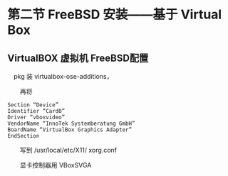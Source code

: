 # 第二节 FreeBSD 安装——基于 Virtual Box

## VirtualBOX 虚拟机 FreeBSD配置

　pkg 装 virtualbox-ose-additions，

　　再将

`Section “Device”`\
`Identifier “Card0”`\
`Driver “vboxvideo”`\
`VendorName “InnoTek Systemberatung GmbH”`\
`BoardName “VirtualBox Graphics Adapter”`\
`EndSection`

　　写到 /usr/local/etc/X11/ xorg.conf

　　显卡控制器用 VBoxSVGA
